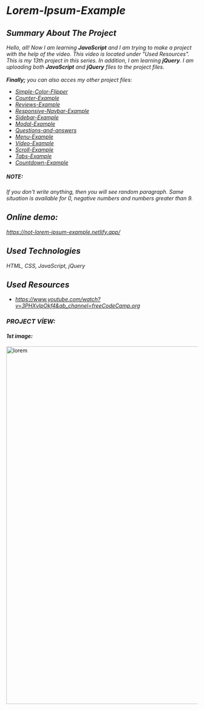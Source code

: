 # *Lorem-Ipsum-Example*

## *Summary About The Project*
*Hello, all! 
Now I am learning <b>JavaScript</b> and I am trying to make a project with the help of the video. This video is located under "Used Resources".
This is my 13th project in this series.  In addition, I am learning <b>jQuery</b>. I am uploading both <b>JavaScript</b> and <b>jQuery</b> files to the project files.*<br><br>
*<b>Finally;</b>
you can also acces my other project files:*
* *[Simple-Color-Flipper](https://github.com/svvlcrkt/Simple-Color-Flipper)*
* *[Counter-Example](https://github.com/svvlcrkt/Counter-Example)* 
* *[Reviews-Example](https://github.com/svvlcrkt/Reviews-Example)*
* *[Responsive-Navbar-Example](https://github.com/svvlcrkt/Responsive-Navbar-Example)*
* *[Sidebar-Example](https://github.com/svvlcrkt/Sidebar-Example)*
* *[Modal-Example](https://github.com/svvlcrkt/Modal-Example)*
* *[Questions-and-answers](https://github.com/svvlcrkt/Questions-and-answers)*
* *[Menu-Example](https://github.com/svvlcrkt/Menu-Example)*
* *[Video-Example](https://github.com/svvlcrkt/Video-Example)*
* *[Scroll-Example](https://github.com/svvlcrkt/Scroll-Example)*
* *[Tabs-Example](https://github.com/svvlcrkt/Tabs-Example)* 
* *[Countdown-Example](https://github.com/svvlcrkt/Countdown-Example)* 

##### *NOTE:*
*If you don't write anything, then you will see random paragraph. Same situation is available for 0, negative numbers and numbers greater than 9.*

## *Online demo:*
*https://not-lorem-ipsum-example.netlify.app/*

## *Used Technologies*
*HTML, CSS, JavaScript, jQuery*

## *Used Resources*
* *https://www.youtube.com/watch?v=3PHXvlpOkf4&ab_channel=freeCodeCamp.org*

### *PROJECT VİEW:*
 
#### *1st image:*
<img width="942" alt="lorem" src="https://user-images.githubusercontent.com/63058707/133258948-6b4ca5f5-9e57-47e9-be8a-e8627595595d.png">


